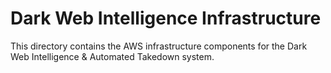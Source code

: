 # Dark Web Intelligence Infrastructure

This directory contains the AWS infrastructure components for the Dark Web Intelligence & Automated Takedown system.